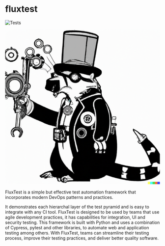 # fluxtest
![Tests](https://github.com/jcopperman/fluxtest/actions/workflows/tests.yml/badge.svg)

![Sir Flux](flux-honey-badger.png)

FluxTest is a simple but effective test automation framework that incorporates modern DevOps patterns and practices.

It demonstrates each hierarchal layer of the test pyramid and is easy to integrate with any CI tool. FluxTest is designed to be used by teams that use agile development practices, it has capabilities for integration, UI and security testing. This framework is built with Python and uses a combination of Cypress, pytest and other libraries, to automate web and application testing among others. With FluxTest, teams can streamline their testing process, improve their testing practices, and deliver better quality software.
